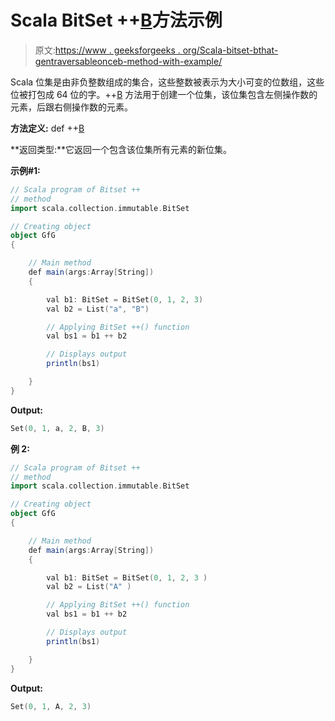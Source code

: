 # Scala BitSet ++[B](即:GenTraversableOnce[B])方法示例

> 原文:[https://www . geeksforgeeks . org/Scala-bitset-bthat-gentraversableonceb-method-with-example/](https://www.geeksforgeeks.org/scala-bitset-bthat-gentraversableonceb-method-with-example/)

Scala 位集是由非负整数组成的集合，这些整数被表示为大小可变的位数组，这些位被打包成 64 位的字。++[B](即:GentraversableOne[B])
方法用于创建一个位集，该位集包含左侧操作数的元素，后跟右侧操作数的元素。

**方法定义:** def ++[B](即:GenTraversableOnce[B])

**返回类型:**它返回一个包含该位集所有元素的新位集。

**示例#1:**

```scala
// Scala program of Bitset ++
// method 
import scala.collection.immutable.BitSet 

// Creating object 
object GfG 
{ 

    // Main method 
    def main(args:Array[String]) 
    { 

        val b1: BitSet = BitSet(0, 1, 2, 3) 
        val b2 = List("a", "B") 

        // Applying BitSet ++() function 
        val bs1 = b1 ++ b2

        // Displays output 
        println(bs1) 

    } 
} 
```

**Output:**

```scala
Set(0, 1, a, 2, B, 3)

```

**例 2:**

```scala
// Scala program of Bitset ++
// method 
import scala.collection.immutable.BitSet 

// Creating object 
object GfG 
{ 

    // Main method 
    def main(args:Array[String]) 
    { 

        val b1: BitSet = BitSet(0, 1, 2, 3 ) 
        val b2 = List("A" ) 

        // Applying BitSet ++() function 
        val bs1 = b1 ++ b2

        // Displays output 
        println(bs1) 

    } 
} 
```

**Output:**

```scala
Set(0, 1, A, 2, 3)

```